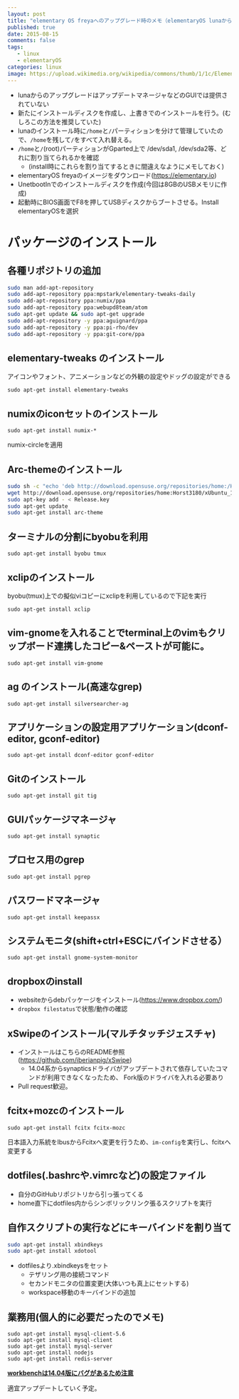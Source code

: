 ```yaml
---
layout: post
title: "elementary OS freyaへのアップグレード時のメモ（elementaryOS lunaから）"
published: true
date: 2015-08-15
comments: false
tags: 
   - linux
   - elementaryOS
categories: linux
image: https://upload.wikimedia.org/wikipedia/commons/thumb/1/1c/Elementary_OS_Freya_Desktop.png/1024px-Elementary_OS_Freya_Desktop.png
---
```


* lunaからのアップグレードはアップデートマネージャなどのGUIでは提供されていない
* 新たにインストールディスクを作成し、上書きでのインストールを行う。(むしろこの方法を推奨していた)
* lunaのインストール時に`/home`と`/`パーティションを分けて管理していたので、`/home`を残して`/`をすべて入れ替える。
* `/home`と`/`(root)パーティションがGparted上で /dev/sda1, /dev/sda2等、どれに割り当てられるかを確認
  * (install時にこれらを割り当てするときに間違えなようにメモしておく)
* elementaryOS freyaのイメージをダウンロード(https://elementary.io)
* UnetbootInでのインストールディスクを作成(今回は8GBのUSBメモリに作成)
* 起動時にBIOS画面でF8を押してUSBディスクからブートさせる。Install elementaryOSを選択

<!-- more -->

# パッケージのインストール

## 各種リポジトリの追加

``` bash
sudo man add-apt-repository
sudo add-apt-repository ppa:mpstark/elementary-tweaks-daily
sudo add-apt-repository ppa:numix/ppa
sudo add-apt-repository ppa:webupd8team/atom
sudo apt-get update && sudo apt-get upgrade
sudo add-apt-repository -y ppa:aguignard/ppa
sudo add-apt-repository -y ppa:pi-rho/dev
sudo add-apt-repository -y ppa:git-core/ppa
```


## elementary-tweaks のインストール

アイコンやフォント、アニメーションなどの外観の設定やドッグの設定ができる  

```
sudo apt-get install elementary-tweaks
```


## numixのiconセットのインストール

```
sudo apt-get install numix-*
```
numix-circleを適用


## Arc-themeのインストール

```sh
sudo sh -c "echo 'deb http://download.opensuse.org/repositories/home:/Horst3180/xUbuntu_15.04/ /' >> /etc/apt/sources.list.d/arc-theme.list"
wget http://download.opensuse.org/repositories/home:Horst3180/xUbuntu_15.04/Release.key
sudo apt-key add - < Release.key
sudo apt-get update
sudo apt-get install arc-theme
```


## ターミナルの分割にbyobuを利用

```
sudo apt-get install byobu tmux
```


## xclipのインストール
byobu(tmux)上での擬似viコピーにxclipを利用しているので下記を実行  

```
sudo apt-get install xclip
```


## vim-gnomeを入れることでterminal上のvimもクリップボード連携したコピー&ペーストが可能に。
```
sudo apt-get install vim-gnome
```


## ag のインストール(高速なgrep)

```
sudo apt-get install silversearcher-ag
```


## アプリケーションの設定用アプリケーション(dconf-editor, gconf-editor)

```
sudo apt-get install dconf-editor gconf-editor
```


## Gitのインストール
```
sudo apt-get install git tig
```


## GUIパッケージマネージャ
```
sudo apt-get install synaptic
```


## プロセス用のgrep
```
sudo apt-get install pgrep
```

## パスワードマネージャ
```
sudo apt-get install keepassx
```

## システムモニタ(shift+ctrl+ESCにバインドさせる）
```
sudo apt-get install gnome-system-monitor
```

## dropboxのinstall

* websiteからdebパッケージをインストール(https://www.dropbox.com/)
* `dropbox filestatus`で状態/動作の確認


## xSwipeのインストール(マルチタッチジェスチャ)

* インストールはこちらのREADME参照(https://github.com/iberianpig/xSwipe)  
  * 14.04系からsynapticsドライバがアップデートされて依存していたコマンドが利用できなくなったため、 Fork版のドライバを入れる必要あり
* Pull request歓迎。


## fcitx+mozcのインストール

```
sudo apt-get install fcitx fcitx-mozc
```
日本語入力系統をIbusからFcitxへ変更を行うため、`im-config`を実行し、fcitxへ変更する

## dotfiles(.bashrcや.vimrcなど)の設定ファイル
* 自分のGitHubリポジトリから引っ張ってくる
* home直下にdotfiles内からシンボリックリンク張るスクリプトを実行

## 自作スクリプトの実行などにキーバインドを割り当て

``` bash
sudo apt-get install xbindkeys
sudo apt-get install xdotool
```

* dotfilesより.xbindkeysをセット
  * テザリング用の接続コマンド
  * セカンドモニタの位置変更(大体いつも真上にセットする)
  * workspace移動のキーバインドの追加

## 業務用(個人的に必要だったのでメモ)

```
sudo apt-get install mysql-client-5.6
sudo apt-get install mysql-client
sudo apt-get install mysql-server
sudo apt-get install nodejs
sudo apt-get install redis-server
```
__[ workbenchは14.04版にバグがあるため注意](http://askubuntu.com/a/458646)__



適宜アップデートしていく予定。

